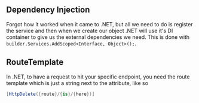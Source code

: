 ## Dependency Injection
Forgot how it worked when it came to .NET, but all we need to do is register the service
and then when we create our object .NET will use it's DI container to give us the external
dependencies we need. This is done with `builder.Services.AddScoped<Interface, Object>();`.

## RouteTemplate

In .NET, to have a request to hit your specific endpoint, you need the route template
which is just a string next to the attribute, like so

```cs
[HttpDelete({route}/{is}/{here})]
```
